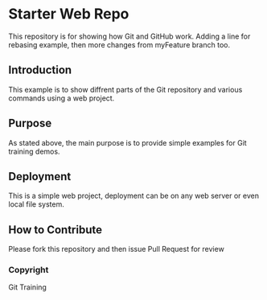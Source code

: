 # Starter Web Repo

This repository is for showing how Git and GitHub work.
Adding a line for rebasing example, then more changes from myFeature branch too.

## Introduction

This example is to show diffrent parts of the Git repository and various commands using a web project.

## Purpose

As stated above, the main purpose is to provide simple examples for Git training demos.

## Deployment

This is a simple web project, deployment can be on any web server or even local file system.

## How to Contribute

Please fork this repository and then issue Pull Request for review

### Copyright

Git Training